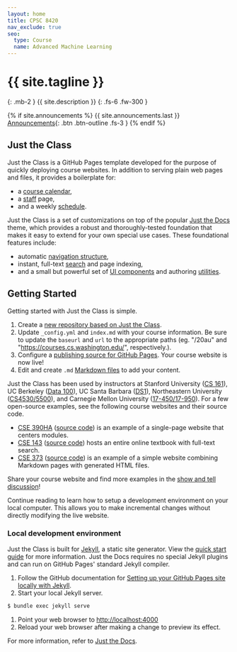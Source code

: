 ```yaml
---
layout: home
title: CPSC 8420
nav_exclude: true
seo:
  type: Course
  name: Advanced Machine Learning
---
```


# {{ site.tagline }}
{: .mb-2 }
{{ site.description }}
{: .fs-6 .fw-300 }

{% if site.announcements %}
{{ site.announcements.last }}
[Announcements](announcements.md){: .btn .btn-outline .fs-3 }
{% endif %}

## Just the Class

Just the Class is a GitHub Pages template developed for the purpose of quickly deploying course websites. In addition to serving plain web pages and files, it provides a boilerplate for:

- a [course calendar](calendar.md),
- a [staff](staff.md) page,
- and a weekly [schedule](schedule.md).

Just the Class is a set of customizations on top of the popular [Just the Docs](https://github.com/pmarsceill/just-the-docs) theme, which provides a robust and thoroughly-tested foundation that makes it easy to extend for your own special use cases. These foundational features include:

- automatic [navigation structure](https://pmarsceill.github.io/just-the-docs/docs/navigation-structure/),
- instant, full-text [search](https://pmarsceill.github.io/just-the-docs/docs/search/) and page indexing,
- and a small but powerful set of [UI components](https://pmarsceill.github.io/just-the-docs/docs/ui-components) and authoring [utilities](https://pmarsceill.github.io/just-the-docs/docs/utilities).

## Getting Started

Getting started with Just the Class is simple.

1. Create a [new repository based on Just the Class](https://github.com/kevinlin1/just-the-class/generate).
1. Update `_config.yml` and `index.md` with your course information. Be sure to update the `baseurl` and `url` to the appropriate paths (eg. "/20au" and "https://courses.cs.washington.edu/", respectively.).
1. Configure a [publishing source for GitHub Pages](https://help.github.com/en/articles/configuring-a-publishing-source-for-github-pages). Your course website is now live!
1. Edit and create `.md` [Markdown files](https://guides.github.com/features/mastering-markdown/) to add your content.

Just the Class has been used by instructors at Stanford University ([CS 161](https://stanford-cs161.github.io/winter2021/)), UC Berkeley ([Data 100](https://ds100.org/fa21/)), UC Santa Barbara ([DS1](https://ucsb-ds.github.io/ds1-f20/)), Northeastern University ([CS4530/5500](https://neu-se.github.io/CS4530-CS5500-Spring-2021/)), and Carnegie Mellon University ([17-450/17-950](https://cmu-crafting-software.github.io/)). For a few open-source examples, see the following course websites and their source code.

- [CSE 390HA](https://courses.cs.washington.edu/courses/cse390ha/20au/) ([source code](https://gitlab.cs.washington.edu/cse390ha/20au/website)) is an example of a single-page website that centers modules.
- [CSE 143](https://courses.cs.washington.edu/courses/cse143/20au/) ([source code](https://gitlab.cs.washington.edu/cse143/20au/website)) hosts an entire online textbook with full-text search.
- [CSE 373](https://courses.cs.washington.edu/courses/cse373/21su/) ([source code](https://gitlab.cs.washington.edu/cse373-root/21su/website)) is an example of a simple website combining Markdown pages with generated HTML files.

Share your course website and find more examples in the [show and tell discussion](https://github.com/kevinlin1/just-the-class/discussions/categories/show-and-tell)!

Continue reading to learn how to setup a development environment on your local computer. This allows you to make incremental changes without directly modifying the live website.

### Local development environment

Just the Class is built for [Jekyll](https://jekyllrb.com), a static site generator. View the [quick start guide](https://jekyllrb.com/docs/) for more information. Just the Docs requires no special Jekyll plugins and can run on GitHub Pages' standard Jekyll compiler.

1. Follow the GitHub documentation for [Setting up your GitHub Pages site locally with Jekyll](https://help.github.com/en/articles/setting-up-your-github-pages-site-locally-with-jekyll).
1. Start your local Jekyll server.
```bash
$ bundle exec jekyll serve
```
1. Point your web browser to [http://localhost:4000](http://localhost:4000)
1. Reload your web browser after making a change to preview its effect.

For more information, refer to [Just the Docs](https://pmarsceill.github.io/just-the-docs/).
